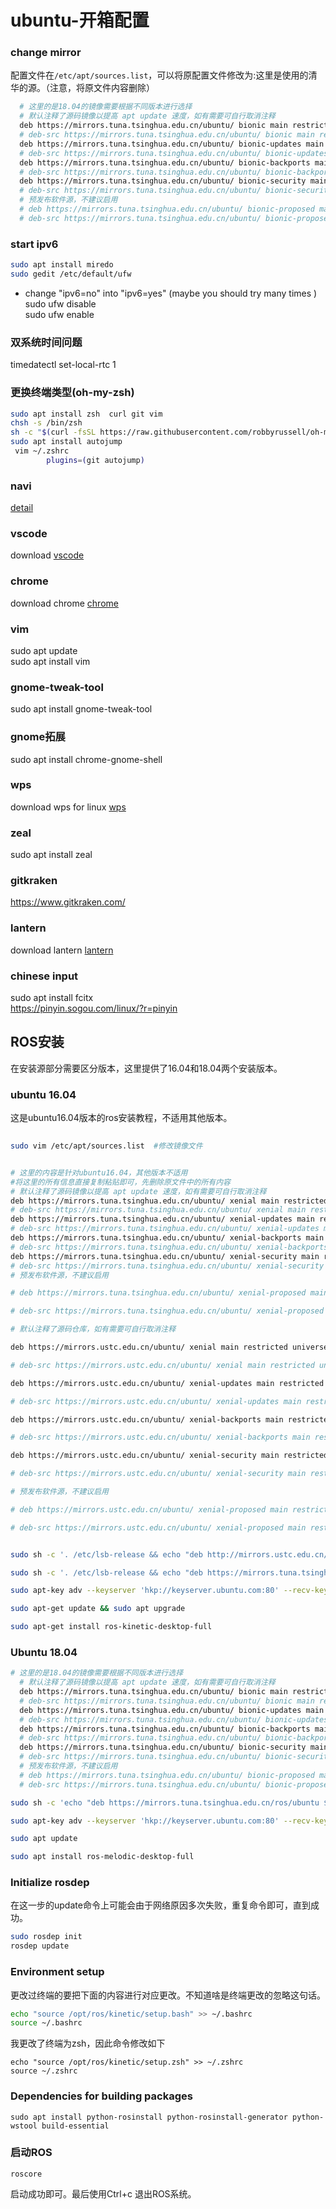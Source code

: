 # ubuntu-开箱配置


### change mirror
配置文件在`/etc/apt/sources.list`，可以将原配置文件修改为:这里是使用的清华的源。（注意，将原文件内容删除）

```Bash
  # 这里的是18.04的镜像需要根据不同版本进行选择
  # 默认注释了源码镜像以提高 apt update 速度，如有需要可自行取消注释
  deb https://mirrors.tuna.tsinghua.edu.cn/ubuntu/ bionic main restricted universe multiverse
  # deb-src https://mirrors.tuna.tsinghua.edu.cn/ubuntu/ bionic main restricted universe multiverse
  deb https://mirrors.tuna.tsinghua.edu.cn/ubuntu/ bionic-updates main restricted universe multiverse
  # deb-src https://mirrors.tuna.tsinghua.edu.cn/ubuntu/ bionic-updates main restricted universe multiverse
  deb https://mirrors.tuna.tsinghua.edu.cn/ubuntu/ bionic-backports main restricted universe multiverse
  # deb-src https://mirrors.tuna.tsinghua.edu.cn/ubuntu/ bionic-backports main restricted universe multiverse
  deb https://mirrors.tuna.tsinghua.edu.cn/ubuntu/ bionic-security main restricted universe multiverse
  # deb-src https://mirrors.tuna.tsinghua.edu.cn/ubuntu/ bionic-security main restricted universe multiverse
  # 预发布软件源，不建议启用
  # deb https://mirrors.tuna.tsinghua.edu.cn/ubuntu/ bionic-proposed main restricted universe multiverse
  # deb-src https://mirrors.tuna.tsinghua.edu.cn/ubuntu/ bionic-proposed main restricted universe multiverse
```
### start ipv6

```Bash
sudo apt install miredo    
sudo gedit /etc/default/ufw   
```

* change "ipv6=no" into "ipv6=yes" (maybe you should try many times )    
sudo ufw disable     
sudo ufw enable    
### 双系统时间问题
timedatectl set-local-rtc 1   
### 更换终端类型(oh-my-zsh)

```Bash
sudo apt install zsh  curl git vim
chsh -s /bin/zsh  
sh -c "$(curl -fsSL https://raw.githubusercontent.com/robbyrussell/oh-my-zsh/master/tools/install.sh)"    
sudo apt install autojump
 vim ~/.zshrc
        plugins=(git autojump)
```
### navi
[detail](https://github.com/denisidoro/navi)

### vscode
download [vscode](https://code.visualstudio.com/)

### chrome
download chrome [chrome](https://www.ubuntuupdates.org/ppa/google_chrome?dist=stable)     

### vim
sudo apt update    
sudo apt install vim    

### gnome-tweak-tool
sudo apt install gnome-tweak-tool     

### gnome拓展
sudo apt install chrome-gnome-shell

### wps
download wps for linux [wps](http://community.wps.cn/download/ "wps_for_linux")  

### zeal
sudo apt install zeal     

### gitkraken
https://www.gitkraken.com/

### lantern
download lantern [lantern](https://github.com/HarryPotterJackson/lantern "lantern for linux")   

### chinese input
sudo apt install fcitx     
https://pinyin.sogou.com/linux/?r=pinyin       

## ROS安装

在安装源部分需要区分版本，这里提供了16.04和18.04两个安装版本。

### ubuntu 16.04

这是ubuntu16.04版本的ros安装教程，不适用其他版本。

```Bash
 
sudo vim /etc/apt/sources.list  #修改镜像文件
```
```Bash

# 这里的内容是针对ubuntu16.04，其他版本不适用
#将这里的所有信息直接复制粘贴即可，先删除原文件中的所有内容
# 默认注释了源码镜像以提高 apt update 速度，如有需要可自行取消注释
deb https://mirrors.tuna.tsinghua.edu.cn/ubuntu/ xenial main restricted universe multiverse
# deb-src https://mirrors.tuna.tsinghua.edu.cn/ubuntu/ xenial main restricted universe multiverse
deb https://mirrors.tuna.tsinghua.edu.cn/ubuntu/ xenial-updates main restricted universe multiverse
# deb-src https://mirrors.tuna.tsinghua.edu.cn/ubuntu/ xenial-updates main restricted universe multiverse
deb https://mirrors.tuna.tsinghua.edu.cn/ubuntu/ xenial-backports main restricted universe multiverse
# deb-src https://mirrors.tuna.tsinghua.edu.cn/ubuntu/ xenial-backports main restricted universe multiverse
deb https://mirrors.tuna.tsinghua.edu.cn/ubuntu/ xenial-security main restricted universe multiverse
# deb-src https://mirrors.tuna.tsinghua.edu.cn/ubuntu/ xenial-security main restricted universe multiverse
# 预发布软件源，不建议启用

# deb https://mirrors.tuna.tsinghua.edu.cn/ubuntu/ xenial-proposed main restricted universe multiverse

# deb-src https://mirrors.tuna.tsinghua.edu.cn/ubuntu/ xenial-proposed main restricted universe multiverse

# 默认注释了源码仓库，如有需要可自行取消注释

deb https://mirrors.ustc.edu.cn/ubuntu/ xenial main restricted universe multiverse

# deb-src https://mirrors.ustc.edu.cn/ubuntu/ xenial main restricted universe multiverse

deb https://mirrors.ustc.edu.cn/ubuntu/ xenial-updates main restricted universe multiverse

# deb-src https://mirrors.ustc.edu.cn/ubuntu/ xenial-updates main restricted universe multiverse

deb https://mirrors.ustc.edu.cn/ubuntu/ xenial-backports main restricted universe multiverse

# deb-src https://mirrors.ustc.edu.cn/ubuntu/ xenial-backports main restricted universe multiverse

deb https://mirrors.ustc.edu.cn/ubuntu/ xenial-security main restricted universe multiverse

# deb-src https://mirrors.ustc.edu.cn/ubuntu/ xenial-security main restricted universe multiverse

# 预发布软件源，不建议启用

# deb https://mirrors.ustc.edu.cn/ubuntu/ xenial-proposed main restricted universe multiverse

# deb-src https://mirrors.ustc.edu.cn/ubuntu/ xenial-proposed main restricted universe multiverse
```

```bash

sudo sh -c '. /etc/lsb-release && echo "deb http://mirrors.ustc.edu.cn/ros/ubuntu/ $DISTRIB_CODENAME main" > /etc/apt/sources.list.d/ros-latest.list'    

sudo sh -c '. /etc/lsb-release && echo "deb https://mirrors.tuna.tsinghua.edu.cn/ros/ubuntu/ $DISTRIB_CODENAME main" >> /etc/apt/sources.list.d/ros-latest.list'  

sudo apt-key adv --keyserver 'hkp://keyserver.ubuntu.com:80' --recv-key C1CF6E31E6BADE8868B172B4F42ED6FBAB17C654    

sudo apt-get update && sudo apt upgrade    

sudo apt-get install ros-kinetic-desktop-full    
```


### Ubuntu 18.04

```Bash
# 这里的是18.04的镜像需要根据不同版本进行选择
  # 默认注释了源码镜像以提高 apt update 速度，如有需要可自行取消注释
  deb https://mirrors.tuna.tsinghua.edu.cn/ubuntu/ bionic main restricted universe multiverse
  # deb-src https://mirrors.tuna.tsinghua.edu.cn/ubuntu/ bionic main restricted universe multiverse
  deb https://mirrors.tuna.tsinghua.edu.cn/ubuntu/ bionic-updates main restricted universe multiverse
  # deb-src https://mirrors.tuna.tsinghua.edu.cn/ubuntu/ bionic-updates main restricted universe multiverse
  deb https://mirrors.tuna.tsinghua.edu.cn/ubuntu/ bionic-backports main restricted universe multiverse
  # deb-src https://mirrors.tuna.tsinghua.edu.cn/ubuntu/ bionic-backports main restricted universe multiverse
  deb https://mirrors.tuna.tsinghua.edu.cn/ubuntu/ bionic-security main restricted universe multiverse
  # deb-src https://mirrors.tuna.tsinghua.edu.cn/ubuntu/ bionic-security main restricted universe multiverse
  # 预发布软件源，不建议启用
  # deb https://mirrors.tuna.tsinghua.edu.cn/ubuntu/ bionic-proposed main restricted universe multiverse
  # deb-src https://mirrors.tuna.tsinghua.edu.cn/ubuntu/ bionic-proposed main restricted universe multiverse
```

```bash
sudo sh -c 'echo "deb https://mirrors.tuna.tsinghua.edu.cn/ros/ubuntu $(lsb_release -sc) main" > /etc/apt/sources.list.d/ros-latest.list'

sudo apt-key adv --keyserver 'hkp://keyserver.ubuntu.com:80' --recv-key C1CF6E31E6BADE8868B172B4F42ED6FBAB17C654

sudo apt update

sudo apt install ros-melodic-desktop-full
```





### Initialize rosdep

在这一步的update命令上可能会由于网络原因多次失败，重复命令即可，直到成功。
```Bash
sudo rosdep init    
rosdep update
```
### Environment setup
更改过终端的要把下面的内容进行对应更改。不知道啥是终端更改的忽略这句话。
```Bash
echo "source /opt/ros/kinetic/setup.bash" >> ~/.bashrc
source ~/.bashrc
```
我更改了终端为zsh，因此命令修改如下
```
echo "source /opt/ros/kinetic/setup.zsh" >> ~/.zshrc
source ~/.zshrc
```
### Dependencies for building packages
```
sudo apt install python-rosinstall python-rosinstall-generator python-wstool build-essential
```
### 启动ROS
```
roscore
```
启动成功即可。最后使用Ctrl+c 退出ROS系统。



